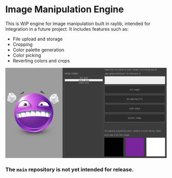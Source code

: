 # Image Manipulation Engine

This is WiP engine for image manipulation built in raylib, intended for integration in a future project. It includes features such as:
- File upload and storage
- Cropping
- Color palette generation
- Color picking
- Reverting colors and crops

![example image](example.png)

### The ``main`` repository is not yet intended for release.
